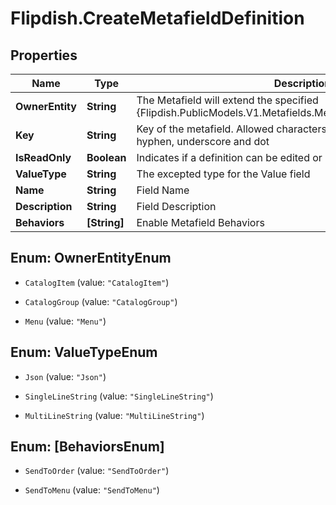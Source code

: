 # Flipdish.CreateMetafieldDefinition

## Properties
Name | Type | Description | Notes
------------ | ------------- | ------------- | -------------
**OwnerEntity** | **String** | The Metafield will extend the specified {Flipdish.PublicModels.V1.Metafields.MetafieldDefinition.OwnerEntity} | [optional] 
**Key** | **String** | Key of the metafield.  Allowed characters: lowercase letters, numbers, hyphen, underscore and dot | 
**IsReadOnly** | **Boolean** | Indicates if a definition can be edited or not | [optional] 
**ValueType** | **String** | The excepted type for the Value field | [optional] 
**Name** | **String** | Field Name | 
**Description** | **String** | Field Description | [optional] 
**Behaviors** | **[String]** | Enable Metafield Behaviors | [optional] 


<a name="OwnerEntityEnum"></a>
## Enum: OwnerEntityEnum


* `CatalogItem` (value: `"CatalogItem"`)

* `CatalogGroup` (value: `"CatalogGroup"`)

* `Menu` (value: `"Menu"`)




<a name="ValueTypeEnum"></a>
## Enum: ValueTypeEnum


* `Json` (value: `"Json"`)

* `SingleLineString` (value: `"SingleLineString"`)

* `MultiLineString` (value: `"MultiLineString"`)




<a name="[BehaviorsEnum]"></a>
## Enum: [BehaviorsEnum]


* `SendToOrder` (value: `"SendToOrder"`)

* `SendToMenu` (value: `"SendToMenu"`)




